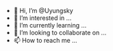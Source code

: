 - 👋 Hi, I’m @Uyungsky
- 👀 I’m interested in ...
- 🌱 I’m currently learning ...
- 💞️ I’m looking to collaborate on ...
- 📫 How to reach me ...

<!---
Uyungsky/Uyungsky is a ✨ special ✨ repository because its `README.md` (this file) appears on your GitHub profile.
You can click the Preview link to take a look at your changes.
--->
